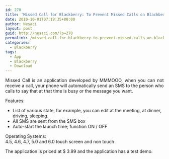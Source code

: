 ```yaml
---
id: 270
title: 'Missed Call for Blackberry: To Prevent Missed Calls on Blackberry'
date: 2010-10-01T07:19:35+00:00
author: Nesaci
layout: post
guid: http://nesaci.com/?p=270
permalink: /missed-call-for-blackberry-to-prevent-missed-calls-on-blackberry/
categories:
  - Blackberry
tags:
  - App
  - Blackberry
  - Download
---
```

<p style="text-align: justify;">
  Missed Call is an application developed by MMMOOO, when you can not receive a call, your phone will automatically send an SMS to the person who calls to say that at that time is busy or the message you want.
</p>

<p style="text-align: justify;">
  Features:
</p>

  * List of various state, for example, you can edit at the meeting, at dinner, driving, sleeping.
  * All SMS are sent from the SMS box
  * Auto-start the launch time; function ON / OFF

<p style="text-align: justify;">
  Operating Systems:<br /> 4.5, 4.6, 4.7, 5.0 and 6.0 touch screen and non touch
</p>

<p style="text-align: justify;">
  The application is priced at $ 3.99 and the application has a test demo.
</p>